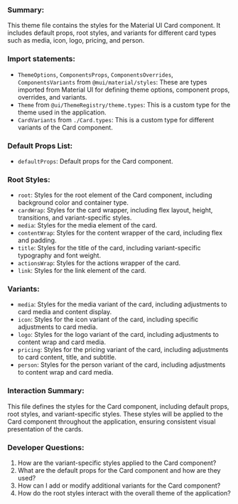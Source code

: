 ### Summary:
This theme file contains the styles for the Material UI Card component. It includes default props, root styles, and variants for different card types such as media, icon, logo, pricing, and person.

### Import statements:
- `ThemeOptions`, `ComponentsProps`, `ComponentsOverrides`, `ComponentsVariants` from `@mui/material/styles`: These are types imported from Material UI for defining theme options, component props, overrides, and variants.
- `Theme` from `@ui/ThemeRegistry/theme.types`: This is a custom type for the theme used in the application.
- `CardVariants` from `./Card.types`: This is a custom type for different variants of the Card component.

### Default Props List:
- `defaultProps`: Default props for the Card component.

### Root Styles:
- `root`: Styles for the root element of the Card component, including background color and container type.
- `cardWrap`: Styles for the card wrapper, including flex layout, height, transitions, and variant-specific styles.
- `media`: Styles for the media element of the card.
- `contentWrap`: Styles for the content wrapper of the card, including flex and padding.
- `title`: Styles for the title of the card, including variant-specific typography and font weight.
- `actionsWrap`: Styles for the actions wrapper of the card.
- `link`: Styles for the link element of the card.

### Variants:
- `media`: Styles for the media variant of the card, including adjustments to card media and content display.
- `icon`: Styles for the icon variant of the card, including specific adjustments to card media.
- `logo`: Styles for the logo variant of the card, including adjustments to content wrap and card media.
- `pricing`: Styles for the pricing variant of the card, including adjustments to card content, title, and subtitle.
- `person`: Styles for the person variant of the card, including adjustments to content wrap and card media.

### Interaction Summary:
This file defines the styles for the Card component, including default props, root styles, and variant-specific styles. These styles will be applied to the Card component throughout the application, ensuring consistent visual presentation of the cards.

### Developer Questions:
1. How are the variant-specific styles applied to the Card component?
2. What are the default props for the Card component and how are they used?
3. How can I add or modify additional variants for the Card component?
4. How do the root styles interact with the overall theme of the application?
